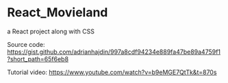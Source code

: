 # React_Movieland
a React project along with CSS


Source code: https://gist.github.com/adrianhajdin/997a8cdf94234e889fa47be89a4759f1?short_path=65f6eb8


Tutorial video: https://www.youtube.com/watch?v=b9eMGE7QtTk&t=870s
